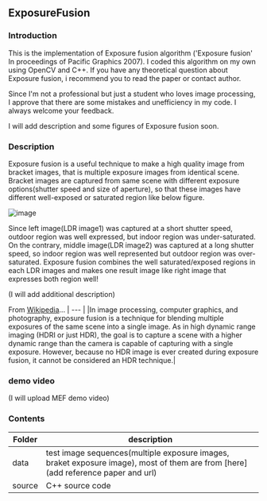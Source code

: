 ## ExposureFusion
### Introduction

This is the implementation of Exposure fusion algorithm ('Exposure fusion' In proceedings of Pacific Graphics 2007).
I coded this algorithm on my own using OpenCV and C++.
If you have any theoretical question about Exposure fusion, i recommend you to read the paper or contact author.

Since I'm not a professional but just a student who loves image processing,
I approve that there are some mistakes and unefficiency in my code.
I always welcome your feedback.

I will add description and some figures of Exposure fusion soon.

### Description
Exposure fusion is a useful technique to make a high quality image from bracket images, that is multiple exposure images from identical scene. Bracket images are captured from same scene with different exposure options(shutter speed and size of aperture), so that these images have different well-exposed or saturated region like below figure.

![image](https://user-images.githubusercontent.com/36951642/38173271-60ba8972-35f6-11e8-9a58-87374d33973d.png)

Since left image(LDR image1) was captured at a short shutter speed, outdoor region was well expressed, but indoor region was under-saturated. On the contrary, middle image(LDR image2) was captured at a long shutter speed, so indoor region was well represented but outdoor region was over-saturated. Exposure fusion combines the well saturated/exposed regions in each LDR images and makes one result image like right image that expresses both region well!

(I will add additional description)

From [Wikipedia](https://en.wikipedia.org/wiki/Exposure_fusion)...
| --- |
|In image processing, computer graphics, and photography, exposure fusion is a technique for blending multiple exposures of the same scene into a single image. As in high dynamic range imaging (HDRI or just HDR), the goal is to capture a scene with a higher dynamic range than the camera is capable of capturing with a single exposure. However, because no HDR image is ever created during exposure fusion, it cannot be considered an HDR technique.|

### demo video
(I will upload MEF demo video)

### Contents
| Folder | description |
| --- | --- |
|data|test image sequences(multiple exposure images, braket exposure image), most of them are from [here](add reference paper and url)|
|source|C++ source code|



